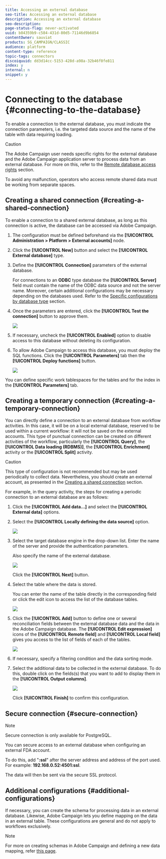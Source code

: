 ```yaml
---
title: Accessing an external database
seo-title: Accessing an external database
description: Accessing an external database
seo-description: 
page-status-flag: never-activated
uuid: b84359b9-c584-431d-80d5-71146d9b6854
contentOwner: sauviat
products: SG_CAMPAIGN/CLASSIC
audience: platform
content-type: reference
topic-tags: connectors
discoiquuid: dd3d14cc-5153-428d-a98a-32b46f0fe811
index: y
internal: n
snippet: y
---
```


# Connecting to the database {#connecting-to-the-database}

To enable a connection to the external database, you must indicate the connection parameters, i.e. the targeted data source and the name of the table with data requiring loading.

>[!CAUTION]
>
>The Adobe Campaign user needs specific rights for the external database and the Adobe Campaign application server to process data from an external database. For more on this, refer to the [Remote database access rights](#remote-database-access-rights) section.
>
>To avoid any malfunction, operators who access remote shared data must be working from separate spaces.

## Creating a shared connection {#creating-a-shared-connection}

To enable a connection to a shared external database, as long as this connection is active, the database can be accessed via Adobe Campaign.

1. The configuration must be defined beforehand via the **[!UICONTROL Administration > Platform > External accounts]** node.
1. Click the **[!UICONTROL New]** button and select the **[!UICONTROL External database]** type.
1. Define the **[!UICONTROL Connection]** parameters of the external database.

   For connections to an **ODBC** type database the **[!UICONTROL Server]** field must contain the name of the ODBC data source and not the server name. Moreover, certain additional configurations may be necessary depending on the databases used. Refer to the [Specific configurations by database type](#specific-configurations-by-database-type) section.

1. Once the parameters are entered, click the **[!UICONTROL Test the connection]** button to approve them.

   ![](assets/wf-external-account-create.png)

1. If necessary, uncheck the **[!UICONTROL Enabled]** option to disable access to this database without deleting its configuration.
1. To allow Adobe Campaign to access this database, you must deploy the SQL functions. Click the **[!UICONTROL Parameters]** tab then the **[!UICONTROL Deploy functions]** button.

   ![](assets/wf-external-account-functions.png)

You can define specific work tablespaces for the tables and for the index in the **[!UICONTROL Parameters]** tab.

## Creating a temporary connection {#creating-a-temporary-connection}

You can directly define a connection to an external database from workflow activities. In this case, it will be on a local external database, reserved to be used within a current workflow: it will not be saved on the external accounts. This type of punctual connection can be created on different activities of the workflow, particularly the **[!UICONTROL Query]**, the **[!UICONTROL Data loading (RDBMS)]**, the **[!UICONTROL Enrichment]** activity or the **[!UICONTROL Split]** activity.

>[!CAUTION]
>
>This type of configuration is not recommended but may be used periodically to collect data. Nevertheless, you should create an external account, as presented in the [Creating a shared connection](#creating-a-shared-connection) section.

For example, in the query activity, the steps for creating a periodic connection to an external database are as follows:

1. Click the **[!UICONTROL Add data...]** and select the **[!UICONTROL External data]** options.
1. Select the **[!UICONTROL Locally defining the data source]** option.

   ![](assets/wf_add_data_local_external_data.png)

1. Select the target database engine in the drop-down list. Enter the name of the server and provide the authentication parameters.

   Also specify the name of the external database.

   ![](assets/wf_add_data_local_external_data_param.png)

   Click the **[!UICONTROL Next]** button.

1. Select the table where the data is stored.

   You can enter the name of the table directly in the corresponding field or click the edit icon to access the list of the database tables.

   ![](assets/wf_add_data_local_external_data_select_table.png)

1. Click the **[!UICONTROL Add]** button to define one or several reconciliation fields between the external database data and the data in the Adobe Campaign database. The **[!UICONTROL Edit expression]** icons of the **[!UICONTROL Remote field]** and **[!UICONTROL Local field]** gives you access to the list of fields of each of the tables.

   ![](assets/wf_add_data_local_external_data_join.png)

1. If necessary, specify a filtering condition and the data sorting mode.
1. Select the additional data to be collected in the external database. To do this, double click on the fields(s) that you want to add to display them in the **[!UICONTROL Output columns]**. 

   ![](assets/wf_add_data_local_external_data_select.png)

   Click **[!UICONTROL Finish]** to confirm this configuration.

## Secure connection {#secure-connection}

>[!NOTE]
>
>Secure connection is only available for PostgreSQL.

You can secure access to an external database when configuring an external FDA account.

To do this, add "**:ssl**" after the server address and address of the port used. For example: **192.168.0.52:4501:ssl**.

The data will then be sent via the secure SSL protocol.

## Additional configurations {#additional-configurations}

If necessary, you can create the schema for processing data in an external database. Likewise, Adobe Campaign lets you define mapping on the data in an external table. These configurations are general and do not apply to workflows exclusively.

>[!NOTE]
>
>For more on creating schemas in Adobe Campaign and defining a new data mapping, refer [this page](../../configuration/using/about-schema-edition.md).